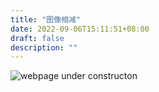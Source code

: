 ```yaml
---
title: "图像相减"
date: 2022-09-06T15:11:51+08:00
draft: false
description: ""
---
```


 ![webpage under constructon](/images/Webpage-under-construction.jpeg)